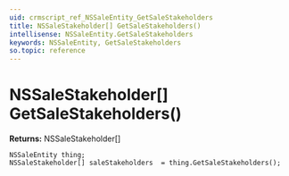 ```yaml
---
uid: crmscript_ref_NSSaleEntity_GetSaleStakeholders
title: NSSaleStakeholder[] GetSaleStakeholders()
intellisense: NSSaleEntity.GetSaleStakeholders
keywords: NSSaleEntity, GetSaleStakeholders
so.topic: reference
---
```


# NSSaleStakeholder[] GetSaleStakeholders()

**Returns:** NSSaleStakeholder[]

```crmscript
NSSaleEntity thing;
NSSaleStakeholder[] saleStakeholders  = thing.GetSaleStakeholders();
```

